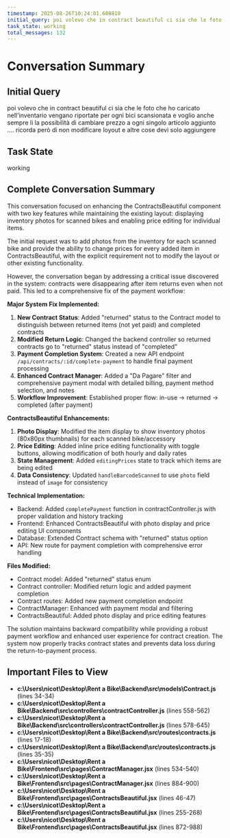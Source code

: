 ```yaml
---
timestamp: 2025-08-26T10:24:01.608810
initial_query: poi volevo che in contract beautiful ci sia che le foto che ho caricato nell'inventario vengano riportate per ogni bici scansionata e voglio anche sempre li la possibilità di cambiare prezzo a ogni singolo articolo aggiunto .... ricorda però di non modificare loyout e altre cose devi solo aggiungere
task_state: working
total_messages: 132
---
```


# Conversation Summary

## Initial Query
poi volevo che in contract beautiful ci sia che le foto che ho caricato nell'inventario vengano riportate per ogni bici scansionata e voglio anche sempre li la possibilità di cambiare prezzo a ogni singolo articolo aggiunto .... ricorda però di non modificare loyout e altre cose devi solo aggiungere

## Task State
working

## Complete Conversation Summary
This conversation focused on enhancing the ContractsBeautiful component with two key features while maintaining the existing layout: displaying inventory photos for scanned bikes and enabling price editing for individual items.

The initial request was to add photos from the inventory for each scanned bike and provide the ability to change prices for every added item in ContractsBeautiful, with the explicit requirement not to modify the layout or other existing functionality.

However, the conversation began by addressing a critical issue discovered in the system: contracts were disappearing after item returns even when not paid. This led to a comprehensive fix of the payment workflow:

**Major System Fix Implemented:**
1. **New Contract Status**: Added "returned" status to the Contract model to distinguish between returned items (not yet paid) and completed contracts
2. **Modified Return Logic**: Changed the backend controller so returned contracts go to "returned" status instead of "completed"
3. **Payment Completion System**: Created a new API endpoint `/api/contracts/:id/complete-payment` to handle final payment processing
4. **Enhanced Contract Manager**: Added a "Da Pagare" filter and comprehensive payment modal with detailed billing, payment method selection, and notes
5. **Workflow Improvement**: Established proper flow: in-use → returned → completed (after payment)

**ContractsBeautiful Enhancements:**
1. **Photo Display**: Modified the item display to show inventory photos (80x80px thumbnails) for each scanned bike/accessory
2. **Price Editing**: Added inline price editing functionality with toggle buttons, allowing modification of both hourly and daily rates
3. **State Management**: Added `editingPrices` state to track which items are being edited
4. **Data Consistency**: Updated `handleBarcodeScanned` to use `photo` field instead of `image` for consistency

**Technical Implementation:**
- Backend: Added `completePayment` function in contractController.js with proper validation and history tracking
- Frontend: Enhanced ContractsBeautiful with photo display and price editing UI components
- Database: Extended Contract schema with "returned" status option
- API: New route for payment completion with comprehensive error handling

**Files Modified:**
- Contract model: Added "returned" status enum
- Contract controller: Modified return logic and added payment completion
- Contract routes: Added new payment completion endpoint  
- ContractManager: Enhanced with payment modal and filtering
- ContractsBeautiful: Added photo display and price editing features

The solution maintains backward compatibility while providing a robust payment workflow and enhanced user experience for contract creation. The system now properly tracks contract states and prevents data loss during the return-to-payment process.

## Important Files to View

- **c:\Users\nicot\Desktop\Rent a Bike\Backend\src\models\Contract.js** (lines 34-34)
- **c:\Users\nicot\Desktop\Rent a Bike\Backend\src\controllers\contractController.js** (lines 558-562)
- **c:\Users\nicot\Desktop\Rent a Bike\Backend\src\controllers\contractController.js** (lines 578-645)
- **c:\Users\nicot\Desktop\Rent a Bike\Backend\src\routes\contracts.js** (lines 17-18)
- **c:\Users\nicot\Desktop\Rent a Bike\Backend\src\routes\contracts.js** (lines 35-35)
- **c:\Users\nicot\Desktop\Rent a Bike\Frontend\src\pages\ContractManager.jsx** (lines 534-540)
- **c:\Users\nicot\Desktop\Rent a Bike\Frontend\src\pages\ContractManager.jsx** (lines 884-900)
- **c:\Users\nicot\Desktop\Rent a Bike\Frontend\src\pages\ContractsBeautiful.jsx** (lines 46-47)
- **c:\Users\nicot\Desktop\Rent a Bike\Frontend\src\pages\ContractsBeautiful.jsx** (lines 255-268)
- **c:\Users\nicot\Desktop\Rent a Bike\Frontend\src\pages\ContractsBeautiful.jsx** (lines 872-988)

